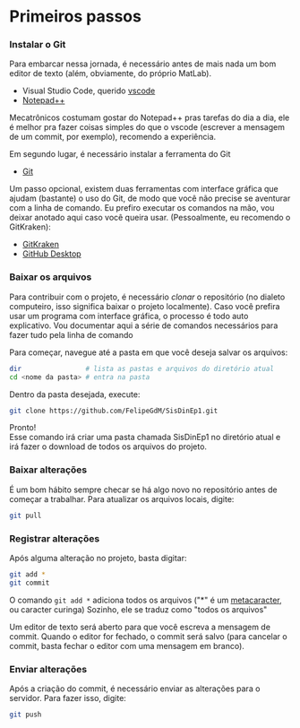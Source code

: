 # Primeiros passos

### Instalar o Git

Para embarcar nessa jornada, é necessário antes de mais nada um bom editor de texto (além, obviamente, do próprio MatLab).  

- Visual Studio Code, querido [vscode](https://code.visualstudio.com/)
- [Notepad++](https://notepad-plus-plus.org/download/v7.6.6.html)

Mecatrônicos costumam gostar do Notepad++ pras tarefas do dia a dia, ele é melhor pra fazer coisas simples do que o vscode (escrever a mensagem de um commit, por exemplo), recomendo a experiência.  

Em segundo lugar, é necessário instalar a ferramenta do Git

- [Git](https://git-scm.com/downloads) 

Um passo opcional, existem duas ferramentas com interface gráfica que ajudam (bastante) o uso do Git, de modo que você não precise se aventurar com a linha de comando. Eu prefiro executar os comandos na mão, vou deixar anotado aqui caso você queira usar. (Pessoalmente, eu recomendo o GitKraken):

- [GitKraken](https://www.gitkraken.com/) 
- [GitHub Desktop](https://desktop.github.com/)

### Baixar os arquivos

Para contribuir com o projeto, é necessário _clonar_ o repositório (no dialeto computeiro, isso significa baixar o projeto localmente). Caso você prefira usar um programa com interface gráfica, o processo é todo auto explicativo. Vou documentar aqui a série de comandos necessários para fazer tudo pela linha de comando

Para começar, navegue até a pasta em que você deseja salvar os arquivos:

```bash
dir                # lista as pastas e arquivos do diretório atual
cd <nome da pasta> # entra na pasta 
```

Dentro da pasta desejada, execute:

```bash
git clone https://github.com/FelipeGdM/SisDinEp1.git
```

Pronto!  
Esse comando irá criar uma pasta chamada SisDinEp1 no diretório atual e irá fazer o download de todos os arquivos do projeto.

### Baixar alterações

É um bom hábito sempre checar se há algo novo no repositório antes de começar a trabalhar. Para atualizar os arquivos locais, digite:

```bash
git pull
```

### Registrar alterações

Após alguma alteração no projeto, basta digitar:

```bash
git add *
git commit
```

O comando ```git add *``` adiciona todos os arquivos ("*" é um [metacaracter](https://www.ibm.com/support/knowledgecenter/pt-br/SSSHTQ_7.4.0/com.ibm.netcool_OMNIbus.doc_7.4.0/omnibus/wip/common/reference/omn_ref_re_metacharacters.html), ou caracter curinga) Sozinho, ele se traduz como "todos os arquivos"

Um editor de texto será aberto para que você escreva a mensagem de commit. Quando o editor for fechado, o commit será salvo (para cancelar o commit, basta fechar o editor com uma mensagem em branco).

### Enviar alterações

Após a criação do commit, é necessário enviar as alterações para o servidor. Para fazer isso, digite:

```bash
git push
```


